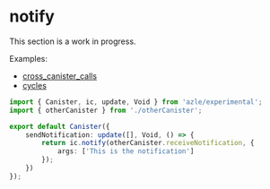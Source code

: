 # notify

This section is a work in progress.

Examples:

-   [cross_canister_calls](https://github.com/demergent-labs/azle/tree/main/examples/cross_canister_calls)
-   [cycles](https://github.com/demergent-labs/azle/tree/main/examples/cycles)

```typescript
import { Canister, ic, update, Void } from 'azle/experimental';
import { otherCanister } from './otherCanister';

export default Canister({
    sendNotification: update([], Void, () => {
        return ic.notify(otherCanister.receiveNotification, {
            args: ['This is the notification']
        });
    })
});
```
